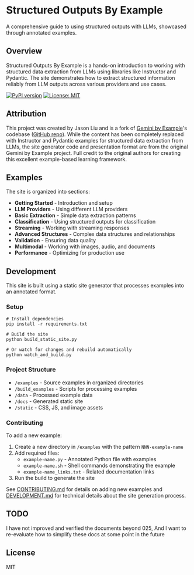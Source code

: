 # Structured Outputs By Example

A comprehensive guide to using structured outputs with LLMs, showcased through annotated examples.

## Overview

Structured Outputs By Example is a hands-on introduction to working with structured data extraction from LLMs using libraries like Instructor and Pydantic. The site demonstrates how to extract structured information reliably from LLM outputs across various providers and use cases.

[![PyPI version](https://badge.fury.io/py/instructor.svg)](https://badge.fury.io/py/instructor)
[![License: MIT](https://img.shields.io/badge/License-MIT-yellow.svg)](https://opensource.org/licenses/MIT)

## Attribution

This project was created by Jason Liu and is a fork of [Gemini by Example](https://geminibyexample.com/)'s codebase ([GitHub repo](https://github.com/strickvl/geminibyexample)). While the content has been completely replaced with Instructor and Pydantic examples for structured data extraction from LLMs, the site generator code and presentation format are from the original Gemini by Example project. Full credit to the original authors for creating this excellent example-based learning framework.

## Examples

The site is organized into sections:

- **Getting Started** - Introduction and setup
- **LLM Providers** - Using different LLM providers 
- **Basic Extraction** - Simple data extraction patterns
- **Classification** - Using structured outputs for classification
- **Streaming** - Working with streaming responses
- **Advanced Structures** - Complex data structures and relationships
- **Validation** - Ensuring data quality
- **Multimodal** - Working with images, audio, and documents
- **Performance** - Optimizing for production use

## Development

This site is built using a static site generator that processes examples into an annotated format.

### Setup

```shell
# Install dependencies
pip install -r requirements.txt

# Build the site
python build_static_site.py

# Or watch for changes and rebuild automatically
python watch_and_build.py
```

### Project Structure

- `/examples` - Source examples in organized directories
- `/build_examples` - Scripts for processing examples
- `/data` - Processed example data
- `/docs` - Generated static site
- `/static` - CSS, JS, and image assets

### Contributing

To add a new example:

1. Create a new directory in `/examples` with the pattern `NNN-example-name`
2. Add required files:
   - `example-name.py` - Annotated Python file with examples
   - `example-name.sh` - Shell commands demonstrating the example
   - `example-name_links.txt` - Related documentation links
3. Run the build to generate the site

See [CONTRIBUTING.md](CONTRIBUTING.md) for details on adding new examples and [DEVELOPMENT.md](DEVELOPMENT.md) for technical details about the site generation process.

## TODO

I have not improved and verified the documents beyond 025, And I want to re-evaluate how to simplify these docs at some point in the future  

## License

MIT